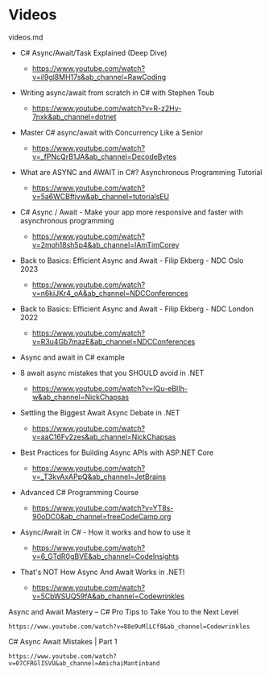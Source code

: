 # Videos

videos.md

*   C# Async/Await/Task Explained (Deep Dive)

    *   https://www.youtube.com/watch?v=il9gl8MH17s&ab_channel=RawCoding

*   Writing async/await from scratch in C# with Stephen Toub

    *   https://www.youtube.com/watch?v=R-z2Hv-7nxk&ab_channel=dotnet

*   Master C# async/await with Concurrency Like a Senior

    *   https://www.youtube.com/watch?v=_fPNcQrB1JA&ab_channel=DecodeBytes

*   What are ASYNC and AWAIT in C#? Asynchronous Programming Tutorial

    *   https://www.youtube.com/watch?v=5a6WCBftjvw&ab_channel=tutorialsEU

*   C# Async / Await - Make your app more responsive and faster with asynchronous programming

    *   https://www.youtube.com/watch?v=2moh18sh5p4&ab_channel=IAmTimCorey

*   Back to Basics: Efficient Async and Await - Filip Ekberg - NDC Oslo 2023

    *   https://www.youtube.com/watch?v=n6kiJKr4_oA&ab_channel=NDCConferences

*   Back to Basics: Efficient Async and Await - Filip Ekberg - NDC London 2022

    *   https://www.youtube.com/watch?v=R3u4Gb7mazE&ab_channel=NDCConferences

*   Async and await in C# example

*   8 await async mistakes that you SHOULD avoid in .NET

    *   https://www.youtube.com/watch?v=lQu-eBIIh-w&ab_channel=NickChapsas

*   Settling the Biggest Await Async Debate in .NET

    *   https://www.youtube.com/watch?v=aaC16Fv2zes&ab_channel=NickChapsas

*   Best Practices for Building Async APIs with ASP.NET Core

    *   https://www.youtube.com/watch?v=_T3kvAxAPpQ&ab_channel=JetBrains

*   Advanced C# Programming Course

    *   https://www.youtube.com/watch?v=YT8s-90oDC0&ab_channel=freeCodeCamp.org

*   Async/Await in C# - How it works and how to use it

    *   https://www.youtube.com/watch?v=6_GTdR0gBVE&ab_channel=CodeInsights

*   That's NOT How Async And Await Works in .NET!

    *   https://www.youtube.com/watch?v=5CbWSUQ59fA&ab_channel=Codewrinkles

Async and Await Mastery – C# Pro Tips to Take You to the Next Level

    https://www.youtube.com/watch?v=88e9uMlLCf8&ab_channel=Codewrinkles

C# Async Await Mistakes | Part 1

    https://www.youtube.com/watch?v=07CFRGlISVU&ab_channel=AmichaiMantinband

